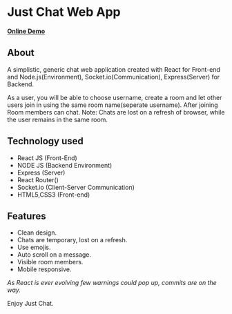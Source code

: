 # Just Chat Web App

**[Online Demo](#)**

## About
A simplistic, generic chat web application created with React for Front-end and Node.js(Environment), Socket.io(Communication), Express(Server) for Backend.

As a user, you will be able to choose username, create a room and let other users join in using the same room name(seperate username). After joining Room members can chat.
Note: Chats are lost on a refresh of browser, while the user remains in the same room.

## Technology used
-   React JS (Front-End)
-   NODE JS (Backend Environment)
-   Express (Server)
-   React Router()
-   Socket.io (Client-Server Communication)
-   HTML5,CSS3 (Front-end)

## Features
- Clean design.
- Chats are temporary, lost on a refresh.
- Use emojis.
- Auto scroll on a message. 
- Visible room members.
- Mobile responsive.



_As React is ever evolving few warnings could pop up, commits are on the way._

Enjoy Just Chat. 



